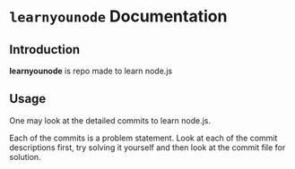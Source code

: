 # `learnyounode` Documentation

## Introduction
**learnyounode** is repo made to learn node.js

## Usage
One may look at the detailed commits to learn node.js.

Each of the commits is a problem statement.
Look at each of the commit descriptions first, try solving it yourself and then look at the commit file for solution.
